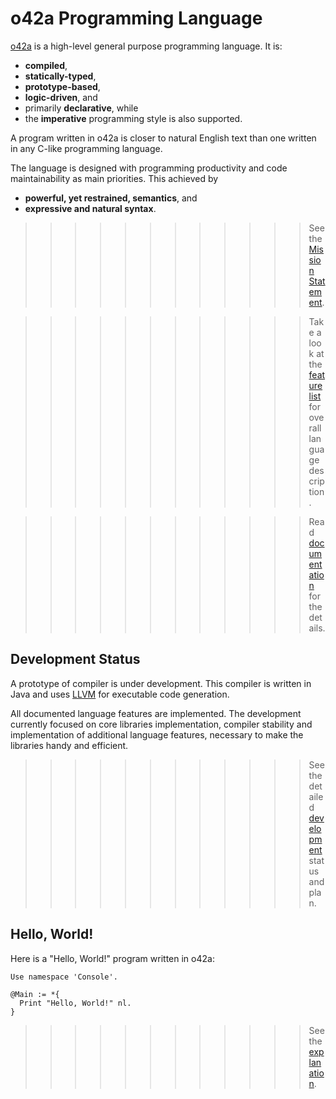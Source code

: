 o42a Programming Language
=========================

[o42a](http://o42a.org/) is a high-level general purpose programming language.
It is:

* **compiled**,
* **statically-typed**,
* **prototype-based**,
* **logic-driven**, and
* primarily **declarative**, while
* the **imperative** programming style is also supported. 

A program written in o42a is closer to natural English text than one written
in any C-like programming language.

The language is designed with programming productivity and code maintainability
as main priorities. This achieved by

* **powerful, yet restrained, semantics**, and
* **expressive and natural syntax**.

>>>>>>>>>>>> See the [Mission Statement](http://o42a.org/devel/mission).

>>>>>>>>>>>> Take a look at the
[feature list](http://o42a.org/docs/intro/features)
for overall language description.

>>>>>>>>>>>> Read [documentation](http://o42a.org/docs/) for the details.


Development Status
------------------
A prototype of compiler is under development. This compiler is written in
Java and uses [LLVM](http://llvm.org/) for executable code generation.

All documented language features are implemented. The development currently
focused on core libraries implementation, compiler stability and implementation
of additional language features, necessary to make the libraries handy and
efficient.

>>>>>>>>>>>> See the detailed [development](http://o42a.org/devel/)
status and plan.

Hello, World!
-------------
Here is a "Hello, World!" program written in o42a:

    Use namespace 'Console'.

    @Main := *{
      Print "Hello, World!" nl.
    }

>>>>>>>>>>>> See the
[explanation](http://o42a.org/docs/intro/hello_world_explained).
